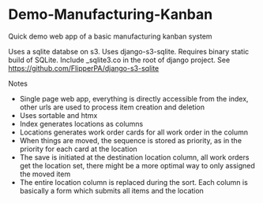 # Demo-Manufacturing-Kanban
Quick demo web app of a basic manufacturing kanban system

Uses a sqlite databse on s3. Uses django-s3-sqlite. Requires binary static build of SQLite. Include _sqlite3.co in the root of django project. See https://github.com/FlipperPA/django-s3-sqlite

Notes
- Single page web app, everything is directly accessible from the index, other urls are used to process item creation and deletion
- Uses sortable and htmx
- Index generates locations as columns
- Locations generates work order cards for all work order in the column
- When things are moved, the sequence is stored as priority, as in the priority for each card at the location
- The save is initiated at the destination location column, all work orders get the location set, there might be a more optimal way to only assigned the moved item
- The entire location column is replaced during the sort. Each column is basically a form which submits all items and the location